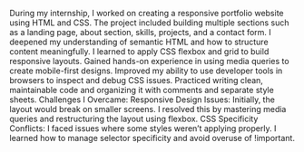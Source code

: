 During my internship, I worked on creating a responsive portfolio website using HTML and CSS. The project included building multiple sections such as a landing page, about section, skills, 
projects, and a contact form.
I deepened my understanding of semantic HTML and how to structure content meaningfully.
I learned to apply CSS flexbox and grid to build responsive layouts.
Gained hands-on experience in using media queries to create mobile-first designs.
Improved my ability to use developer tools in browsers to inspect and debug CSS issues.
Practiced writing clean, maintainable code and organizing it with comments and separate style sheets.
Challenges I Overcame:
Responsive Design Issues: Initially, the layout would break on smaller screens. I resolved this by mastering media queries and restructuring the layout using flexbox.
CSS Specificity Conflicts: I faced issues where some styles weren’t applying properly. I learned how to manage selector specificity and avoid overuse of !important.

